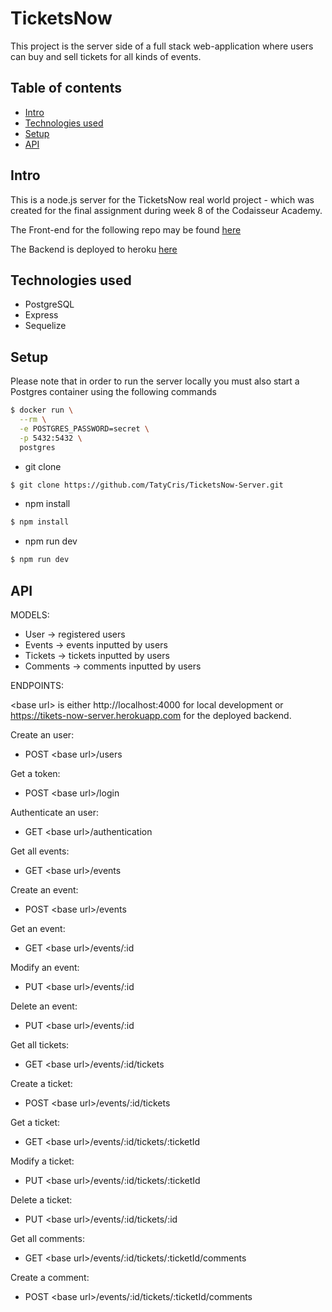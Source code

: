 # TicketsNow
This project is the server side of a full stack web-application where users can buy and sell tickets for all kinds of events.

## Table of contents
- [Intro](#Intro)
- [Technologies used](#Technologies-used)
- [Setup](#Setup)
- [API](#API)

## Intro
This is a node.js server for the TicketsNow real world project - which was created for the final assignment during week 8 of the Codaisseur Academy.

The Front-end for the following repo may be found [here](https://github.com/TatyCris/TicketsNow-Client)

The Backend is deployed to heroku [here](
https://tikets-now-server.herokuapp.com)

## Technologies used
- PostgreSQL
- Express
- Sequelize

## Setup

Please note that in order to run the server locally you must also start a Postgres container using the following commands

```bash
$ docker run \
  --rm \
  -e POSTGRES_PASSWORD=secret \
  -p 5432:5432 \
  postgres
```
  
- git clone
```bash
$ git clone https://github.com/TatyCris/TicketsNow-Server.git
```

- npm install
```bash
$ npm install
```

- npm run dev
```bash
$ npm run dev
```

## API

MODELS:

- User -> registered users
- Events -> events inputted by users
- Tickets -> tickets inputted by users
- Comments -> comments inputted by users

ENDPOINTS:

\<base url\> is either http://localhost:4000 for local development or https://tikets-now-server.herokuapp.com for the deployed backend.
</br>

Create an user:
- POST \<base url\>/users

Get a token:
- POST \<base url\>/login

Authenticate an user:
- GET \<base url\>/authentication

Get all events:
- GET \<base url\>/events

Create an event:
- POST \<base url\>/events

Get an event:
- GET \<base url\>/events/:id

Modify an event:
- PUT \<base url\>/events/:id

Delete an event:
- PUT \<base url\>/events/:id

Get all tickets:
- GET \<base url\>/events/:id/tickets

Create a ticket:
- POST \<base url\>/events/:id/tickets

Get a ticket:
- GET \<base url\>/events/:id/tickets/:ticketId

Modify a ticket:
- PUT \<base url\>/events/:id/tickets/:ticketId

Delete a ticket:
- PUT \<base url\>/events/:id/tickets/:id

Get all comments:
- GET \<base url\>/events/:id/tickets/:ticketId/comments

Create a comment:
- POST \<base url\>/events/:id/tickets/:ticketId/comments
